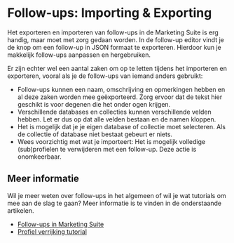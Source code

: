 # Follow-ups: Importing & Exporting

Het exporteren en importeren van follow-ups in de Marketing Suite is 
erg handig, maar moet met zorg gedaan worden. In de follow-up editor 
vindt je de knop om een follow-up in JSON formaat te exporteren. Hierdoor 
kun je makkelijk follow-ups aanpassen en hergebruiken.

Er zijn echter wel een aantal zaken om op te letten tijdens het importeren en exporteren, 
vooral als je de follow-ups van iemand anders gebruikt:

* Follow-ups kunnen een naam, omschrijving en opmerkingen hebben en al 
deze zaken worden mee geëxporteerd. Zorg ervoor dat de tekst hier geschikt is 
voor degenen die het onder ogen krijgen.
* Verschillende databases en collecties kunnen verschillende velden hebben. 
Let er dus op dat alle velden bestaan en de namen kloppen.
* Het is mogelijk dat je je eigen database of collectie moet selecteren. 
Als de collectie of database niet bestaat gebeurt er niets.
* Wees voorzichtig met wat je importeert: Het is mogelijk volledige 
(sub)profielen te verwijderen met een follow-up. Deze actie is onomkeerbaar.

## Meer informatie

Wil je meer weten over follow-ups in het algemeen of wil je wat tutorials om 
mee aan de slag te gaan? Meer informatie is te vinden in de onderstaande 
artikelen.

* [Follow-ups in Marketing Suite](./follow-up-manager-ms)
* [Profiel verrijking tutorial](./followups-tutorial-profile-enrichment)


